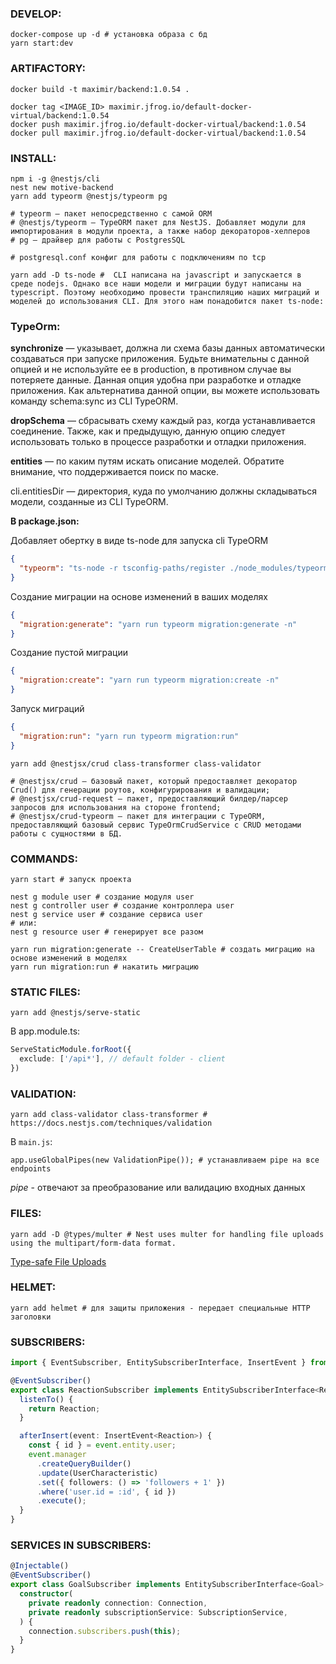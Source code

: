### DEVELOP:
```shell
docker-compose up -d # установка образа с бд
yarn start:dev
```

### ARTIFACTORY:
```shell
docker build -t maximir/backend:1.0.54 .

docker tag <IMAGE_ID> maximir.jfrog.io/default-docker-virtual/backend:1.0.54
docker push maximir.jfrog.io/default-docker-virtual/backend:1.0.54
docker pull maximir.jfrog.io/default-docker-virtual/backend:1.0.54
```

### INSTALL:

```shell
npm i -g @nestjs/cli
nest new motive-backend
yarn add typeorm @nestjs/typeorm pg

# typeorm — пакет непосредственно с самой ORM
# @nestjs/typeorm — TypeORM пакет для NestJS. Добавляет модули для импортирования в модули проекта, а также набор декораторов-хелперов
# pg — драйвер для работы с PostgresSQL

# postgresql.conf конфиг для работы с подключениям по tcp

yarn add -D ts-node #  CLI написана на javascript и запускается в среде nodejs. Однако все наши модели и миграции будут написаны на typescript. Поэтому необходимо провести транспиляцию наших миграций и моделей до использования CLI. Для этого нам понадобится пакет ts-node:
```


### TypeOrm:

**synchronize** — указывает, должна ли схема базы данных автоматически создаваться при запуске приложения.
Будьте внимательны с данной опцией и не используйте ее в production, в противном случае вы потеряете данные.
Данная опция удобна при разработке и отладке приложения.
Как альтернатива данной опции, вы можете использовать команду schema:sync из CLI TypeORM.

**dropSchema** — сбрасывать схему каждый раз, когда устанавливается соединение.
Также, как и предыдущую, данную опцию следует использовать только в процессе разработки и отладки приложения.

**entities** — по каким путям искать описание моделей. Обратите внимание, что поддерживается поиск по маске.

cli.entitiesDir — директория, куда по умолчанию должны складываться модели, созданные из CLI TypeORM.


**В package.json:**

Добавляет обертку в виде ts-node для запуска cli TypeORM
```json
{
  "typeorm": "ts-node -r tsconfig-paths/register ./node_modules/typeorm/cli.js" 
}
```
Создание миграции на основе изменений в ваших моделях
```json
{
  "migration:generate": "yarn run typeorm migration:generate -n"
}
```
Создание пустой миграции
```json
{
  "migration:create": "yarn run typeorm migration:create -n"
}
```
Запуск миграций
```json
{
  "migration:run": "yarn run typeorm migration:run"
}
```
```shell
yarn add @nestjsx/crud class-transformer class-validator

# @nestjsx/crud — базовый пакет, который предоставляет декоратор Crud() для генерации роутов, конфигурирования и валидации;
# @nestjsx/crud-request — пакет, предоставляющий билдер/парсер запросов для использования на стороне frontend;
# @nestjsx/crud-typeorm — пакет для интеграции с TypeORM, предоставляющий базовый сервис TypeOrmCrudService с CRUD методами работы с сущностями в БД.
```

### COMMANDS:

```shell
yarn start # запуск проекта

nest g module user # создание модуля user
nest g controller user # создание контроллера user
nest g service user # создание сервиса user
# или:
nest g resource user # генерирует все разом 

yarn run migration:generate -- CreateUserTable # создать миграцию на основе изменений в моделях
yarn run migration:run # накатить миграцию
```

### STATIC FILES:

```shell
yarn add @nestjs/serve-static
```
В app.module.ts:
```typescript
ServeStaticModule.forRoot({
  exclude: ['/api*'], // default folder - client
})
```

### VALIDATION:

```shell
yarn add class-validator class-transformer # https://docs.nestjs.com/techniques/validation
```
В `main.js`:
```shell
app.useGlobalPipes(new ValidationPipe()); # устанавливаем pipe на все endpoints
````
*pipe* - отвечают за преобразование или валидацию входных данных

### FILES:

```shell
yarn add -D @types/multer # Nest uses multer for handling file uploads using the multipart/form-data format.
```

[Type-safe File Uploads](https://notiz.dev/blog/type-safe-file-uploads)

### HELMET:

```shell
yarn add helmet # для защиты приложения - передает специальные HTTP заголовки
```

### SUBSCRIBERS:

```typescript
import { EventSubscriber, EntitySubscriberInterface, InsertEvent } from 'typeorm';

@EventSubscriber()
export class ReactionSubscriber implements EntitySubscriberInterface<Reaction> {
  listenTo() {
    return Reaction;
  }

  afterInsert(event: InsertEvent<Reaction>) {
    const { id } = event.entity.user;
    event.manager
      .createQueryBuilder()
      .update(UserCharacteristic)
      .set({ followers: () => 'followers + 1' })
      .where('user.id = :id', { id })
      .execute();
  }
}
```

### SERVICES IN SUBSCRIBERS:

```typescript
@Injectable()
@EventSubscriber()
export class GoalSubscriber implements EntitySubscriberInterface<Goal> {
  constructor(
    private readonly connection: Connection,
    private readonly subscriptionService: SubscriptionService,
  ) {
    connection.subscribers.push(this);
  }
}
```

